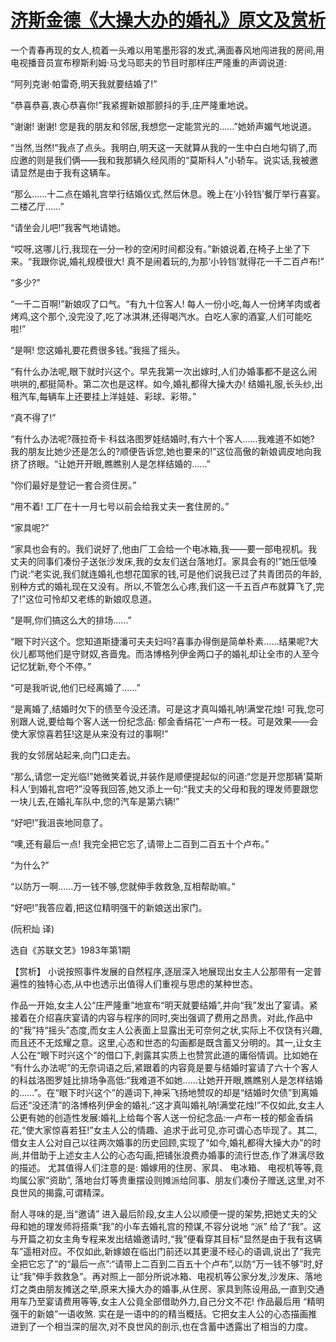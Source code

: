 # [济斯金德《大操大办的婚礼》原文及赏析](https://www.vrrw.net/wx/15579.html)

一个青春再现的女人,梳着一头难以用笔墨形容的发式,满面春风地闯进我的房间,用电视播音员宣布穆斯利姆·马戈马耶夫的节目时那样庄严隆重的声调说道:

“阿列克谢·帕雷奇,明天我就要结婚了!”

“恭喜恭喜,衷心恭喜你!”我紧握新娘那颤抖的手,庄严隆重地说。

“谢谢! 谢谢! 您是我的朋友和邻居,我想您一定能赏光的……”她娇声媚气地说道。

“当然,当然!”我点了点头。我明白,明天这一天就算从我的一生中白白地勾销了,而应邀的则是我们俩——我和我那辆久经风雨的“莫斯科人”小轿车。说实话,我被邀请显然是由于我有这辆车。

“那么……十二点在婚礼宫举行结婚仪式,然后休息。晚上在‘小铃铛’餐厅举行喜宴。二楼乙厅……”

“请坐会儿吧!”我客气地请她。

“哎呀,这哪儿行,我现在一分一秒的空闲时间都没有。”新娘说着,在椅子上坐了下来。“我跟你说,婚礼规模很大! 真不是闹着玩的,为那‘小铃铛’就得花一千二百卢布!”

“多少?”

“一千二百啊!”新娘叹了口气。“有九十位客人! 每人一份小吃,每人一份烤羊肉或者烤鸡,这个那个,没完没了,吃了冰淇淋,还得喝汽水。白吃人家的酒宴,人们可能吃啦!”

“是啊! 您这婚礼要花费很多钱。”我摇了摇头。

“有什么办法呢,眼下就时兴这个。早先我第一次出嫁时,人们办婚事都不是这么闹哄哄的,都挺简朴。第二次也是这样。如今,婚礼都得大操大办! 结婚礼服,长头纱,出租汽车,每辆车上还要挂上洋娃娃、彩球、彩带。”

“真不得了!”

“有什么办法呢?薇拉奇卡·科兹洛图罗娃结婚时,有六十个客人……我难道不如她? 我的朋友比她少还是怎么的?顺便告诉您,她也要来的!”这位高傲的新娘调皮地向我挤了挤眼。“让她开开眼,瞧瞧别人是怎样结婚的……”

“你们最好是登记一套合资住房。”

“用不着! 工厂在十一月七号以前会给我丈夫一套住房的。”

“家具呢?”

“家具也会有的。我们说好了,他由厂工会给一个电冰箱,我——要一部电视机。我丈夫的同事们凑份子送张沙发床,我的女友们送台落地灯。家具会有的!”她压低嗓门说:“老实说,我们就连婚礼也想花国家的钱,可是他们说我已过了共青团员的年龄,别种方式的婚礼现在又没有。所以,不管怎么心疼,我们这一千五百卢布就算飞了,完了!”这位可怜却又老练的新娘叹息道。

“是啊,你们搞这么大的排场……”

“眼下时兴这个。您知道斯捷潘可夫夫妇吗?喜事办得倒是简单朴素……结果呢?大伙儿都骂他们是守财奴,吝啬鬼。而洛博格列伊金两口子的婚礼却让全市的人至今记忆犹新,夸个不停。”

“可是我听说,他们已经离婚了……”

“是离婚了,结婚时欠下的债至今没还清。可是这才真叫婚礼呐!满堂花烛! 可我,您可别跟人说,要给每个客人送一份纪念品: 郁金香绢花'一卢布一枝。可是效果——会使大家惊喜若狂!这是从来没有过的事啊!”

我的女邻居站起来,向门口走去。

“那么,请您一定光临!”她微笑着说,并装作是顺便提起似的问道:“您是开您那辆‘莫斯科人’到婚礼宫吧?”没等我回答,她又添上一句:“我丈夫的父母和我的理发师要跟您一块儿去,在婚礼车队中,您的汽车是第六辆!”

“好吧!”我沮丧地同意了。

“噢,还有最后一点! 我完全把它忘了,请带上二百到二百五十个卢布。”

“为什么?”

“以防万一啊……万一钱不够,您就伸手救救急,互相帮助嘛。”

“好吧!”我答应着,把这位精明强干的新娘送出家门。

(阮积灿 译)

选自《苏联文艺》1983年第1期



【赏析】 小说按照事件发展的自然程序,逐层深入地展现出女主人公那带有一定普遍性的独特心态,从中也透示出值得人们重视与思虑的某种世态。

作品一开始,女主人公“庄严隆重”地宣布“明天就要结婚”,并向“我”发出了宴请。紧接着在介绍喜庆宴请的内容与程序的同时,突出强调了费用之昂贵。对此,作品中的“我”持“摇头”态度,而女主人公表面上显露出无可奈何之状,实际上不仅饶有兴趣,而且还不无炫耀之意。这里,心态和世态的勾画都是既含蓄又分明的。其一,让女主人公在“眼下时兴这个”的借口下,剥露其实质上也赞赏此道的庸俗情调。比如她在 “有什么办法呢”的无奈词语之后,紧跟着的内容竟是要与结婚时宴请了六十个客人的科兹洛图罗娃比排场争高低:“我难道不如她……让她开开眼,瞧瞧别人是怎样结婚的……”。在“眼下时兴这个”的遁词下,神采飞扬地赞叹的却是“结婚时欠债”到离婚后还“没还清”的洛博格列伊金的婚礼:“这才真叫婚礼呐!满堂花烛!”不仅如此,女主人公更有她的创造性发展:婚礼上给每个客人送一份纪念品:一卢布一枝的郁金香绢花,“使大家惊喜若狂!”女主人公的情趣、追求于此可见,亦可谓心态毕现了。其二,借女主人公对自己以往两次婚事的历史回顾,实现了“如今,婚礼都得大操大办”的时尚,并借助于上述女主人公的心态勾画,把铺张浪费办婚事的流行世态,作了淋漓尽致的描述。 尤其值得人们注意的是: 婚嫁用的住房、家具、 电冰箱、 电视机等等,竟均属公家“资助”, 落地台灯等贵重摆设则摊派给同事、朋友们凑份子赠送,这里,对不良世风的揭露,可谓精深。

耐人寻味的是,当“邀请” 进入最后阶段,女主人公以顺便一提的架势,把她丈夫的父母和她的理发师将搭乘“我”的小车去婚礼宫的预谋,不容分说地 “派” 给了“我”。这与开篇之初女主角专程来发出结婚邀请时,“我”便看穿其目标“显然是由于我有这辆车”遥相对应。不仅如此,新嫁娘在临出门前还以其更漫不经心的语调,说出了“我完全把它忘了”的“最后一点”:“请带上二百到二百五十个卢布”,以防“万一钱不够”时,好让“我”伸手救救急”。再对照上一部分所说冰箱、电视机等公家分发,沙发床、落地灯之类由朋友摊送之举,原来大操大办的婚事,从住房、家具到陈设用品,一直到交通用车乃至宴请费用等等,女主人公竟全部借助外力,自己分文不花! 作品最后用 “精明强干的新娘”一语收煞. 实在是一语中的的精当概括。它把女主人公的心态描画推进到了一个相当深的层次,对不良世风的剖示,也在含蓄中透露出了相当的力度。


